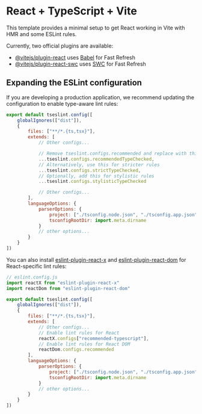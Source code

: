 # React + TypeScript + Vite

This template provides a minimal setup to get React working in Vite with HMR and some ESLint rules.

Currently, two official plugins are available:

- [@vitejs/plugin-react](https://github.com/vitejs/vite-plugin-react/blob/main/packages/plugin-react) uses [Babel](https://babeljs.io/) for Fast Refresh
- [@vitejs/plugin-react-swc](https://github.com/vitejs/vite-plugin-react/blob/main/packages/plugin-react-swc) uses [SWC](https://swc.rs/) for Fast Refresh

## Expanding the ESLint configuration

If you are developing a production application, we recommend updating the configuration to enable type-aware lint rules:

```js
export default tseslint.config([
    globalIgnores(["dist"]),
    {
        files: ["**/*.{ts,tsx}"],
        extends: [
            // Other configs...

            // Remove tseslint.configs.recommended and replace with this
            ...tseslint.configs.recommendedTypeChecked,
            // Alternatively, use this for stricter rules
            ...tseslint.configs.strictTypeChecked,
            // Optionally, add this for stylistic rules
            ...tseslint.configs.stylisticTypeChecked

            // Other configs...
        ],
        languageOptions: {
            parserOptions: {
                project: ["./tsconfig.node.json", "./tsconfig.app.json"],
                tsconfigRootDir: import.meta.dirname
            }
            // other options...
        }
    }
])
```

You can also install [eslint-plugin-react-x](https://github.com/Rel1cx/eslint-react/tree/main/packages/plugins/eslint-plugin-react-x) and [eslint-plugin-react-dom](https://github.com/Rel1cx/eslint-react/tree/main/packages/plugins/eslint-plugin-react-dom) for React-specific lint rules:

```js
// eslint.config.js
import reactX from "eslint-plugin-react-x"
import reactDom from "eslint-plugin-react-dom"

export default tseslint.config([
    globalIgnores(["dist"]),
    {
        files: ["**/*.{ts,tsx}"],
        extends: [
            // Other configs...
            // Enable lint rules for React
            reactX.configs["recommended-typescript"],
            // Enable lint rules for React DOM
            reactDom.configs.recommended
        ],
        languageOptions: {
            parserOptions: {
                project: ["./tsconfig.node.json", "./tsconfig.app.json"],
                tsconfigRootDir: import.meta.dirname
            }
            // other options...
        }
    }
])
```
